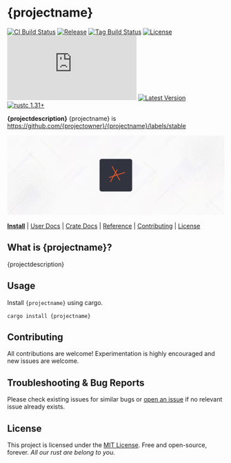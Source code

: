 # {projectname}

[![CI Build Status]][actions]
[![Release]][actions]
[![Tag Build Status]][actions]
[![License]][mit-license]
[![Docs]][Docs-rs]
[![Latest Version]][crates.io]
[![rustc 1.31+]][Rust 1.31]

[CI Build Status]: https://img.shields.io/github/actions/workflow/status/{projectowner}/{projectname}/ci.yml?branch=main&label=build
[Tag Build Status]: https://img.shields.io/github/actions/workflow/status/{projectowner}/{projectname}/tag.yml?branch=main&label=tag
[Release]: https://img.shields.io/github/actions/workflow/status/{projectowner}/{projectname}/release.yml?branch=main&label=release
[actions]: https://github.com/{projectowner}/{projectname}/actions?query=branch%3Amain
[Latest Version]: https://img.shields.io/crates/v/{projectname}.svg
[crates.io]: https://crates.io/crates/{projectname}
[rustc 1.31+]: https://img.shields.io/badge/rustc_1.31+-lightgray.svg
[Rust 1.31]: https://blog.rust-lang.org/2018/12/06/Rust-1.31-and-rust-2018.html
[License]: https://img.shields.io/badge/license-MIT-7795AF.svg
[mit-license]: https://github.com/{projectowner}/{projectname}/blob/main/LICENSE.md
[Docs-rs]: https://docs.rs/{projectname}/
[Docs]: https://img.shields.io/docsrs/{projectname}.svg?color=319e8c&label=docs.rs

**{projectdescription}** {projectname} is https://github.com/{projectowner}/{projectname}/labels/stable

![](./etc/banner.png)

**[Install](#usage)**
| [User Docs](#what-is-{projectname})
| [Crate Docs][crates.io]
| [Reference][Docs-rs]
| [Contributing](#contributing)
| [License](#license)

## What is {projectname}?

{projectdescription}

## Usage

Install `{projectname}` using cargo.

```text
cargo install {projectname}
```

## Contributing

All contributions are welcome! Experimentation is highly encouraged and new issues are welcome.

## Troubleshooting & Bug Reports

Please check existing issues for similar bugs or
[open an issue](https://github.com/{projectowner}/{projectname}/issues/new)
if no relevant issue already exists.

## License

This project is licensed under the [MIT License](LICENSE.md).
Free and open-source, forever.
*All our rust are belong to you.*
